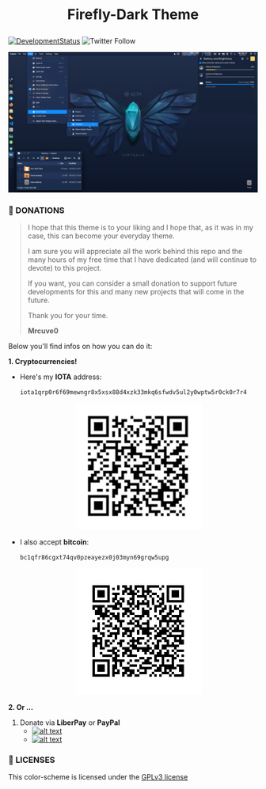 <!-- # **<p style="text-align: center;">Firefly-Dark Theme</p>** -->

# **<p align="center">Firefly-Dark Theme</p>**

[![DevelopmentStatus](https://img.shields.io/badge/Development-Stopped-red.svg)](https://img.shields.io/badge/Development-Stopped-red.svg)
![Twitter Follow](https://img.shields.io/twitter/follow/Mrcuve0?label=Follow%20Me%21%20%40Mrcuve0&style=social)
<!-- [![HitCount](http://hits.dwyl.com/Mrcuve0/Firefly-Dark.svg)](http://hits.dwyl.com/Mrcuve0/Firefly-Dark) -->

![alt text](https://raw.githubusercontent.com/Mrcuve0/Firefly-Dark/main/KDE/screenshots/00-Desktop.png)

<!-- **You can find other screenshots [here](https://www.pling.com/p/1290460/).** -->

### **💙 DONATIONS**

> I hope that this theme is to your liking and I hope that, as it was in my case, this can become your everyday theme.
>
> I am sure you will appreciate all the work behind this repo and the many hours of my free time that I have dedicated (and will continue to devote) to this project.
> 
> If you want, you can consider a small donation to support future developments for this and many new projects that will come in the future.
>
> Thank you for your time.
> 
>**Mrcuve0**

Below you'll find infos on how you can do it:

**1. Cryptocurrencies!**

  * Here's my **IOTA** address:
      ```
      iota1qrp0r6f69mewngr8x5xsx88d4xzk33mkq6sfwdv5ul2y0wptw5r0ck0r7r4
      ```
      <p align="center">
        <img src="https://raw.githubusercontent.com/Mrcuve0/donations/master/IOTAwallet.png"/>
      </p>

  * I also accept **bitcoin**:
    <!-- ![btc_badge](https://img.shields.io/badge/BTC-bc1qfr86cgxt74qv0pzeayezx0j03myn69grqw5upg-%23F7931A?logo=bitcoin) -->
      ```
      bc1qfr86cgxt74qv0pzeayezx0j03myn69grqw5upg
      ```
      <p align="center">
        <img src="https://raw.githubusercontent.com/Mrcuve0/donations/master/BTCwallet.png"/>
      </p>

**2. Or ...**
   1. Donate via **LiberPay** or **PayPal**
      * [![alt text](https://liberapay.com/assets/widgets/donate.svg)](https://liberapay.com/Mrcuve0/donate)
      * [![alt text](https://www.paypal.com/en_US/i/btn/btn_donate_LG.gif)](https://paypal.me/mrcuve0)

### **📎 LICENSES**
This color-scheme is licensed under the [GPLv3 license](https://raw.githubusercontent.com/Mrcuve0/Firefly-Dark/main/colorScheme/LICENSE)